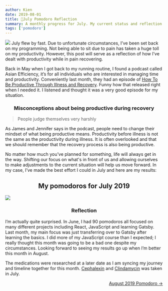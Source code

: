 ```yaml
---
author: Kien
date: 2019-08-01
title: 🍅July Pomodoro Reflection
summary: A monthly progress for July. My current status and reflection on my productivity, goals and achievements.
tags: ['pomodoro']
---
```


![](https://images.unsplash.com/photo-1504279412591-227dd2310b22?ixlib=rb-1.2.1&ixid=eyJhcHBfaWQiOjEyMDd9&auto=format&fit=crop&w=1350&q=80)
July flew by fast. Due to unfortunate circumstances, I’ve been set back on my programming. Not being able to sit due to pain has taken a huge toll on my productivity. However, this post will serve as a reflection of how I’ve dealt with productivity while in pain recovering.

Back in May when I got back to my running routine, I found a podcast called Asian Efficiency, it’s for all individuals who are interested in managing time and productivity. Conveniently last month, they had an episode of <a href="http://www.asianefficiency.com/podcast/256-illness-recovery/" target="_blank">How To Be Productive Through Illness and Recovery</a>. Funny how that released right when I needed it. I listened and thought it was a very good episode for my situation.

### <center>Misconceptions about being productive during recovery</center>

<blockquote> People judge themselves very harshly </blockquote>

As James and Jennifer says in the podcast, people need to change their mindset of what being productive means. Productivity before illness is not the same as the productivity during illness. It is often overlooked and that we should remember that the recovery process is also being productive.

No matter how much you’ve planned for something, life will always get in the way. Shifting our focus on what's in front of us and allowing ourselves to make adjustments to the current situation will help us move forward. In my case, I’ve made the best effort I could in July and here are my results:

## <center> My pomodoros for July 2019 </center>

![](/static/images/pomodoros/pomotodojuly2019.png)

### <center> Reflection </center>

I’m actually quite surprised. In June, I had 90 pomodoros all focused on many different projects including React, JavaScript and learning Gatsby. Last month, my main focus was just transferring over to Gatsby after learning the basics. I did more of my JavaScript course than I expected; I really thought this month was going to be a bad one despite my circumstances. Looking forward to seeing my results go up when I’m better this month in August.

The medications were researched at a later date as I am syncing my journey and timeline together for this month. [Cephalexin](/blog/cephalexin/) and [Clindamycin](/blog/clindamycin/) was taken in July.

<div align="right"><a href="/blog/august-2019-pomodoro/">August 2019 Pomodoro &rarr;</a></div>
